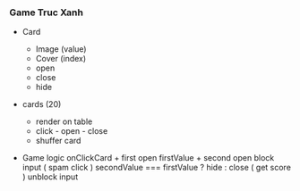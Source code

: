 ### Game Truc Xanh

- Card 
    + Image (value)
    + Cover (index)
    * open
    * close
    * hide

- cards (20) 
    + render on table
    + click - open - close 
    + shuffer card


- Game logic
    onClickCard 
        + first 
            open
            firstValue
        + second 
            open
            block input ( spam click )
            secondValue === firstValue ? hide : close ( get score )
            unblock input